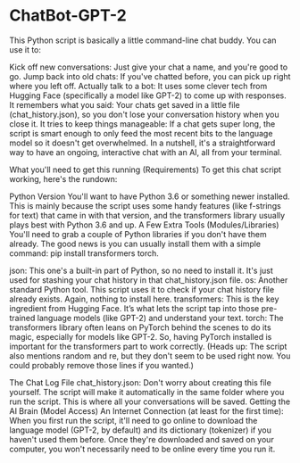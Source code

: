 # ChatBot-GPT-2

This Python script is basically a little command-line chat buddy. You can use it to:

Kick off new conversations: Just give your chat a name, and you're good to go.
Jump back into old chats: If you've chatted before, you can pick up right where you left off.
Actually talk to a bot: It uses some clever tech from Hugging Face (specifically a model like GPT-2) to come up with responses.
It remembers what you said: Your chats get saved in a little file (chat_history.json), so you don't lose your conversation history when you close it.
It tries to keep things manageable: If a chat gets super long, the script is smart enough to only feed the most recent bits to the language model so it doesn't get overwhelmed.
In a nutshell, it's a straightforward way to have an ongoing, interactive chat with an AI, all from your terminal.

What you'll need to get this running (Requirements)
To get this chat script working, here's the rundown:

Python Version
You'll want to have Python 3.6 or something newer installed. This is mainly because the script uses some handy features (like f-strings for text) that came in with that version, and the transformers library usually plays best with Python 3.6 and up.
A Few Extra Tools (Modules/Libraries)
You'll need to grab a couple of Python libraries if you don't have them already. The good news is you can usually install them with a simple command: pip install transformers torch.

json: This one's a built-in part of Python, so no need to install it. It's just used for stashing your chat history in that chat_history.json file.
os: Another standard Python tool. This script uses it to check if your chat history file already exists. Again, nothing to install here.
transformers: This is the key ingredient from Hugging Face. It’s what lets the script tap into those pre-trained language models (like GPT-2) and understand your text.
torch: The transformers library often leans on PyTorch behind the scenes to do its magic, especially for models like GPT-2. So, having PyTorch installed is important for the transformers part to work correctly.
(Heads up: The script also mentions random and re, but they don't seem to be used right now. You could probably remove those lines if you wanted.)

The Chat Log File
chat_history.json: Don't worry about creating this file yourself. The script will make it automatically in the same folder where you run the script. This is where all your conversations will be saved.
Getting the AI Brain (Model Access)
An Internet Connection (at least for the first time): When you first run the script, it'll need to go online to download the language model (GPT-2, by default) and its dictionary (tokenizer) if you haven't used them before. Once they're downloaded and saved on your computer, you won't necessarily need to be online every time you run it.
